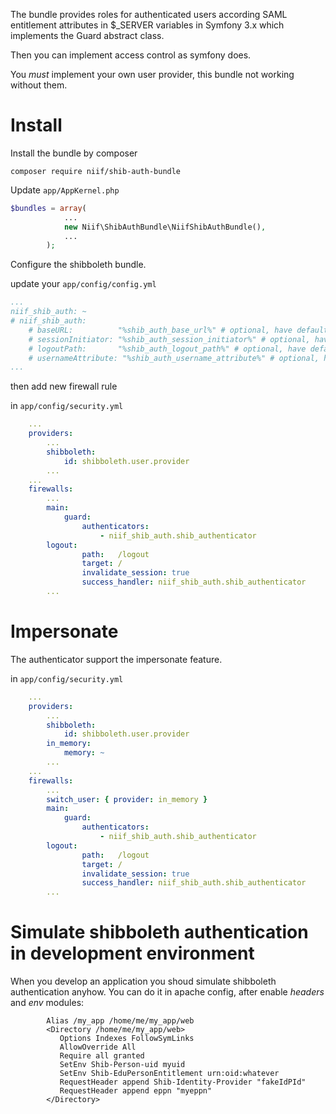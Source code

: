 The bundle provides roles for authenticated users according SAML entitlement attributes in $_SERVER variables
in Symfony 3.x which implements the Guard abstract class.

Then you can implement access control as symfony does.
 
 You _must_ implement your own user provider, this bundle not working without them.

# Install

Install the bundle by composer

`composer require niif/shib-auth-bundle`

Update ```app/AppKernel.php```

```php
$bundles = array(
            ...
            new Niif\ShibAuthBundle\NiifShibAuthBundle(),
            ...
        );

```

Configure the shibboleth bundle.

update your ```app/config/config.yml```

```yaml
...
niif_shib_auth: ~
# niif_shib_auth:
    # baseURL:          "%shib_auth_base_url%" # optional, have default value:  /Shibboleth.sso/
    # sessionInitiator: "%shib_auth_session_initiator%" # optional, have default value: Login
    # logoutPath:       "%shib_auth_logout_path%" # optional, have default value: Logout
    # usernameAttribute: "%shib_auth_username_attribute%" # optional, have default value: REMOTE_USER
...
```

then add new firewall rule

in `app/config/security.yml`

```yaml
    ...
    providers:
        ...
        shibboleth:
            id: shibboleth.user.provider
        ...
    ...
    firewalls:
        ...            
        main:
            guard:
                authenticators:
                    - niif_shib_auth.shib_authenticator
        logout:
                path:   /logout
                target: /
                invalidate_session: true
                success_handler: niif_shib_auth.shib_authenticator
        ...
```

# Impersonate
The authenticator support the impersonate feature.

in `app/config/security.yml`

```yaml
    ...
    providers:
        ...
        shibboleth:
            id: shibboleth.user.provider
        in_memory:
            memory: ~
        ...
    ...
    firewalls:
        ...
        switch_user: { provider: in_memory }         
        main:
            guard:
                authenticators:
                    - niif_shib_auth.shib_authenticator
        logout:
                path:   /logout
                target: /
                invalidate_session: true
                success_handler: niif_shib_auth.shib_authenticator
        ...
```

# Simulate shibboleth authentication in development environment

When you develop an application you shoud simulate shibboleth authentication anyhow.
You can do it in apache config, after enable *headers* and *env* modules:

```
        Alias /my_app /home/me/my_app/web
        <Directory /home/me/my_app/web>
           Options Indexes FollowSymLinks
           AllowOverride All
           Require all granted           
           SetEnv Shib-Person-uid myuid
           SetEnv Shib-EduPersonEntitlement urn:oid:whatever
           RequestHeader append Shib-Identity-Provider "fakeIdPId"
           RequestHeader append eppn "myeppn"
        </Directory>
```

